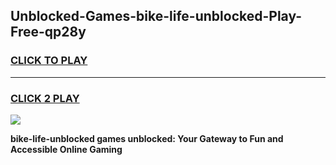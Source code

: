 
## Unblocked-Games-bike-life-unblocked-Play-Free-qp28y
<h3>
<a href="https://premium76.site?title=bike-life-unblocked&ref=12A">CLICK TO PLAY</a></h3>
<hr>

<h3>
<a href="https://premium76.site?title=bike-life-unblocked&ref=12A">CLICK 2 PLAY</a>
  
</h3>

<a href="https://premium76.site?title=bike-life-unblocked&ref=12A"><img src="https://clearcache.store/games.png"></a>


**bike-life-unblocked games unblocked: Your Gateway to Fun and Accessible Online Gaming**
